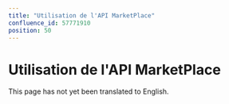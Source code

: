 ```yaml
---
title: "Utilisation de l'API MarketPlace"
confluence_id: 57771910
position: 50
---
```

# Utilisation de l'API MarketPlace


This page has not yet been translated to English.


